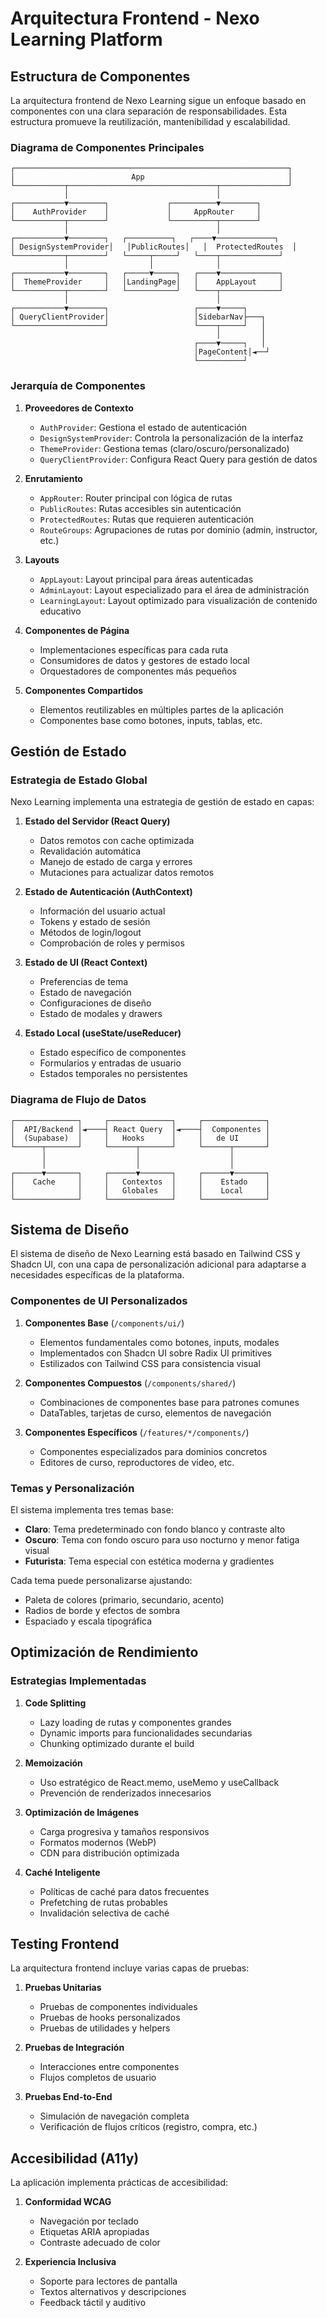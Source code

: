 
# Arquitectura Frontend - Nexo Learning Platform

## Estructura de Componentes

La arquitectura frontend de Nexo Learning sigue un enfoque basado en componentes con una clara separación de responsabilidades. Esta estructura promueve la reutilización, mantenibilidad y escalabilidad.

### Diagrama de Componentes Principales

```
┌─────────────────────────────────────────────────────────────┐
│                          App                                │
└───────────┬─────────────────────────────────┬───────────────┘
            │                                 │
┌───────────▼────────┐             ┌──────────▼────────┐
│    AuthProvider    │             │     AppRouter     │
└───────────┬────────┘             └──────────┬────────┘
            │                                 │
┌───────────▼────────┐   ┌──────────┐   ┌────▼─────────────┐
│ DesignSystemProvider│   │PublicRoutes│   │  ProtectedRoutes  │
└───────────┬────────┘   └─────┬─────┘   └────┬─────────────┘
            │                  │              │
┌───────────▼────────┐   ┌─────▼─────┐   ┌────▼─────────────┐
│  ThemeProvider     │   │LandingPage│   │    AppLayout     │
└───────────┬────────┘   └───────────┘   └────┬─────────────┘
            │                                 │
┌───────────▼────────┐                   ┌────▼─────┐
│ QueryClientProvider│                   │SidebarNav├───┐
└────────────────────┘                   └────┬─────┘   │
                                              │         │
                                         ┌────▼─────┐   │
                                         │PageContent│◄──┘
                                         └──────────┘
```

### Jerarquía de Componentes

1. **Proveedores de Contexto**
   - `AuthProvider`: Gestiona el estado de autenticación
   - `DesignSystemProvider`: Controla la personalización de la interfaz
   - `ThemeProvider`: Gestiona temas (claro/oscuro/personalizado)
   - `QueryClientProvider`: Configura React Query para gestión de datos

2. **Enrutamiento**
   - `AppRouter`: Router principal con lógica de rutas
   - `PublicRoutes`: Rutas accesibles sin autenticación
   - `ProtectedRoutes`: Rutas que requieren autenticación
   - `RouteGroups`: Agrupaciones de rutas por dominio (admin, instructor, etc.)

3. **Layouts**
   - `AppLayout`: Layout principal para áreas autenticadas
   - `AdminLayout`: Layout especializado para el área de administración
   - `LearningLayout`: Layout optimizado para visualización de contenido educativo

4. **Componentes de Página**
   - Implementaciones específicas para cada ruta
   - Consumidores de datos y gestores de estado local
   - Orquestadores de componentes más pequeños

5. **Componentes Compartidos**
   - Elementos reutilizables en múltiples partes de la aplicación
   - Componentes base como botones, inputs, tablas, etc.

## Gestión de Estado

### Estrategia de Estado Global

Nexo Learning implementa una estrategia de gestión de estado en capas:

1. **Estado del Servidor (React Query)**
   - Datos remotos con cache optimizada
   - Revalidación automática
   - Manejo de estado de carga y errores
   - Mutaciones para actualizar datos remotos

2. **Estado de Autenticación (AuthContext)**
   - Información del usuario actual
   - Tokens y estado de sesión
   - Métodos de login/logout
   - Comprobación de roles y permisos

3. **Estado de UI (React Context)**
   - Preferencias de tema
   - Estado de navegación
   - Configuraciones de diseño
   - Estado de modales y drawers

4. **Estado Local (useState/useReducer)**
   - Estado específico de componentes
   - Formularios y entradas de usuario
   - Estados temporales no persistentes

### Diagrama de Flujo de Datos

```
┌──────────────┐     ┌──────────────┐     ┌──────────────┐
│  API/Backend │◄────┤ React Query  │◄────┤  Componentes │
│  (Supabase)  │     │   Hooks      │     │   de UI      │
└──────┬───────┘     └──────┬───────┘     └──────┬───────┘
       │                    │                    │
       │                    │                    │
┌──────▼───────┐     ┌──────▼───────┐     ┌──────▼───────┐
│    Cache     │     │   Contextos  │     │    Estado    │
│              │     │   Globales   │     │    Local     │
└──────────────┘     └──────────────┘     └──────────────┘
```

## Sistema de Diseño

El sistema de diseño de Nexo Learning está basado en Tailwind CSS y Shadcn UI, con una capa de personalización adicional para adaptarse a necesidades específicas de la plataforma.

### Componentes de UI Personalizados

1. **Componentes Base** (`/components/ui/`)
   - Elementos fundamentales como botones, inputs, modales
   - Implementados con Shadcn UI sobre Radix UI primitives
   - Estilizados con Tailwind CSS para consistencia visual

2. **Componentes Compuestos** (`/components/shared/`)
   - Combinaciones de componentes base para patrones comunes
   - DataTables, tarjetas de curso, elementos de navegación

3. **Componentes Específicos** (`/features/*/components/`)
   - Componentes especializados para dominios concretos
   - Editores de curso, reproductores de video, etc.

### Temas y Personalización

El sistema implementa tres temas base:
- **Claro**: Tema predeterminado con fondo blanco y contraste alto
- **Oscuro**: Tema con fondo oscuro para uso nocturno y menor fatiga visual
- **Futurista**: Tema especial con estética moderna y gradientes

Cada tema puede personalizarse ajustando:
- Paleta de colores (primario, secundario, acento)
- Radios de borde y efectos de sombra
- Espaciado y escala tipográfica

## Optimización de Rendimiento

### Estrategias Implementadas

1. **Code Splitting**
   - Lazy loading de rutas y componentes grandes
   - Dynamic imports para funcionalidades secundarias
   - Chunking optimizado durante el build

2. **Memoización**
   - Uso estratégico de React.memo, useMemo y useCallback
   - Prevención de renderizados innecesarios

3. **Optimización de Imágenes**
   - Carga progresiva y tamaños responsivos
   - Formatos modernos (WebP)
   - CDN para distribución optimizada

4. **Caché Inteligente**
   - Políticas de caché para datos frecuentes
   - Prefetching de rutas probables
   - Invalidación selectiva de caché

## Testing Frontend

La arquitectura frontend incluye varias capas de pruebas:

1. **Pruebas Unitarias**
   - Pruebas de componentes individuales
   - Pruebas de hooks personalizados
   - Pruebas de utilidades y helpers

2. **Pruebas de Integración**
   - Interacciones entre componentes
   - Flujos completos de usuario

3. **Pruebas End-to-End**
   - Simulación de navegación completa
   - Verificación de flujos críticos (registro, compra, etc.)

## Accesibilidad (A11y)

La aplicación implementa prácticas de accesibilidad:

1. **Conformidad WCAG**
   - Navegación por teclado
   - Etiquetas ARIA apropiadas
   - Contraste adecuado de color

2. **Experiencia Inclusiva**
   - Soporte para lectores de pantalla
   - Textos alternativos y descripciones
   - Feedback táctil y auditivo
